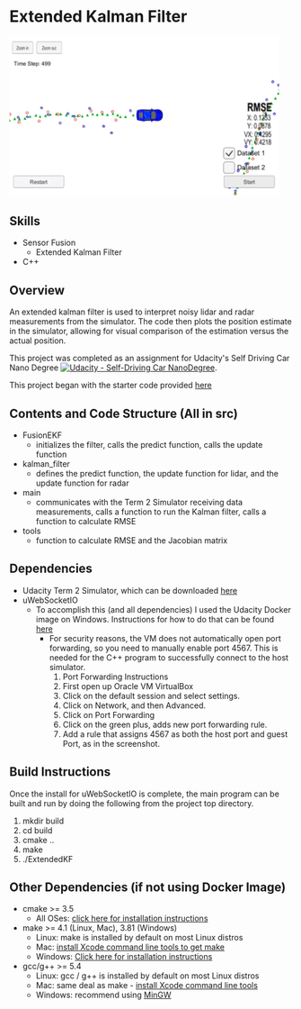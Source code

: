 # Extended Kalman Filter 

<img src="ekfImage.jpg" width="480" alt="Combined Image" />


Skills
---
* Sensor Fusion
  * Extended Kalman Filter
* C++ 


Overview
---

An extended kalman filter is used to interpret noisy lidar and radar measurements from the simulator. The code then plots the position estimate in the simulator, allowing for visual comparison of the estimation versus the actual position. 

This project was completed as an assignment for Udacity's Self Driving Car Nano Degree [![Udacity - Self-Driving Car NanoDegree](https://s3.amazonaws.com/udacity-sdc/github/shield-carnd.svg)](http://www.udacity.com/drive).

This project began with the starter code provided [here](https://github.com/udacity/CarND-Extended-Kalman-Filter-Project.git)


Contents and Code Structure (All in src)
---

* FusionEKF
    * initializes the filter, calls the predict function, calls the update function
* kalman_filter
    * defines the predict function, the update function for lidar, and the update function for radar
* main
    * communicates with the Term 2 Simulator receiving data measurements, calls a function to run the Kalman filter, calls a function to calculate RMSE
* tools
    * function to calculate RMSE and the Jacobian matrix

Dependencies
---

* Udacity Term 2 Simulator, which can be downloaded [here](https://github.com/udacity/self-driving-car-sim/releases)
* uWebSocketIO
    * To accomplish this (and all dependencies) I used the Udacity Docker image on Windows. Instructions for how to do that can be found [here](https://discussions.udacity.com/t/getting-started-with-docker-and-windows-for-the-ekf-project-a-guide/320236)
        * For security reasons, the VM does not automatically open port forwarding, so you need to manually enable port 4567. This is needed for the C++ program to successfully connect to the host simulator.
			1. Port Forwarding Instructions
			2. First open up Oracle VM VirtualBox
			3. Click on the default session and select settings.
			4. Click on Network, and then Advanced.
			5. Click on Port Forwarding
			6. Click on the green plus, adds new port forwarding rule.
			7. Add a rule that assigns 4567 as both the host port and guest Port, as in the screenshot.


Build Instructions
---

Once the install for uWebSocketIO is complete, the main program can be built and run by doing the following from the project top directory.

1. mkdir build
2. cd build
3. cmake ..
4. make
5. ./ExtendedKF


Other Dependencies (if not using Docker Image)
---

* cmake >= 3.5
  * All OSes: [click here for installation instructions](https://cmake.org/install/)
* make >= 4.1 (Linux, Mac), 3.81 (Windows)
  * Linux: make is installed by default on most Linux distros
  * Mac: [install Xcode command line tools to get make](https://developer.apple.com/xcode/features/)
  * Windows: [Click here for installation instructions](http://gnuwin32.sourceforge.net/packages/make.htm)
* gcc/g++ >= 5.4
  * Linux: gcc / g++ is installed by default on most Linux distros
  * Mac: same deal as make - [install Xcode command line tools](https://developer.apple.com/xcode/features/)
  * Windows: recommend using [MinGW](http://www.mingw.org/)








